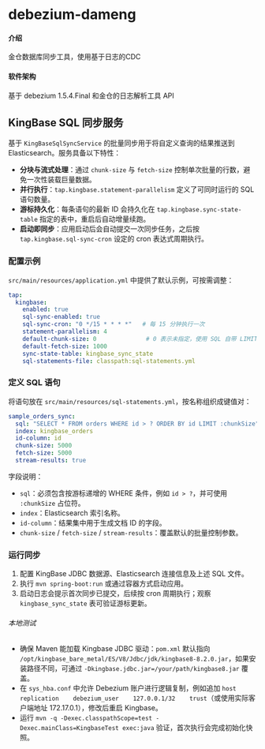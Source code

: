 # debezium-dameng

#### 介绍
金仓数据库同步工具，使用基于日志的CDC

#### 软件架构
基于 debezium 1.5.4.Final 和金仓的日志解析工具 API

## KingBase SQL 同步服务

基于 `KingBaseSqlSyncService` 的批量同步用于将自定义查询的结果推送到 Elasticsearch。服务具备以下特性：

- **分块与流式处理**：通过 `chunk-size` 与 `fetch-size` 控制单次批量的行数，避免一次性装载巨量数据。
- **并行执行**：`tap.kingbase.statement-parallelism` 定义了可同时运行的 SQL 语句数量。
- **游标持久化**：每条语句的最新 ID 会持久化在 `tap.kingbase.sync-state-table` 指定的表中，重启后自动增量续跑。
- **启动即同步**：应用启动后会自动提交一次同步任务，之后按 `tap.kingbase.sql-sync-cron` 设定的 cron 表达式周期执行。

### 配置示例

`src/main/resources/application.yml` 中提供了默认示例，可按需调整：

```yaml
tap:
  kingbase:
    enabled: true
    sql-sync-enabled: true
    sql-sync-cron: "0 */15 * * * *"   # 每 15 分钟执行一次
    statement-parallelism: 4
    default-chunk-size: 0              # 0 表示未指定，使用 SQL 自带 LIMIT
    default-fetch-size: 1000
    sync-state-table: kingbase_sync_state
    sql-statements-file: classpath:sql-statements.yml
```

### 定义 SQL 语句

将语句放在 `src/main/resources/sql-statements.yml`，按名称组织成键值对：

```yaml
sample_orders_sync:
  sql: "SELECT * FROM orders WHERE id > ? ORDER BY id LIMIT :chunkSize"
  index: kingbase_orders
  id-column: id
  chunk-size: 5000
  fetch-size: 5000
  stream-results: true
```

字段说明：

- `sql`：必须包含按游标递增的 WHERE 条件，例如 `id > ?`，并可使用 `:chunkSize` 占位符。
- `index`：Elasticsearch 索引名称。
- `id-column`：结果集中用于生成文档 ID 的字段。
- `chunk-size` / `fetch-size` / `stream-results`：覆盖默认的批量控制参数。

### 运行同步

1. 配置 KingBase JDBC 数据源、Elasticsearch 连接信息及上述 SQL 文件。
2. 执行 `mvn spring-boot:run` 或通过容器方式启动应用。
3. 启动日志会提示首次同步已提交，后续按 cron 周期执行；观察 `kingbase_sync_state` 表可验证游标更新。

###### 本地测试

- 确保 Maven 能加载 Kingbase JDBC 驱动：`pom.xml` 默认指向 `/opt/kingbase_bare_metal/ES/V8/Jdbc/jdk/kingbase8-8.2.0.jar`，如果安装路径不同，可通过 `-Dkingbase.jdbc.jar=/your/path/kingbase8.jar` 覆盖。
- 在 `sys_hba.conf` 中允许 Debezium 账户进行逻辑复制，例如追加 `host    replication    debezium_user    127.0.0.1/32    trust`（或使用实际客户端地址 172.17.0.1），修改后重启 Kingbase。
- 运行 `mvn -q -Dexec.classpathScope=test -Dexec.mainClass=KingbaseTest exec:java` 验证，首次执行会完成初始化快照。






